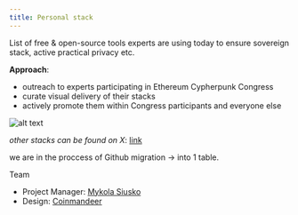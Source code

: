 ```yaml
---
title: Personal stack
---
```


List of free & open-source tools experts are using today to ensure sovereign stack, active practical privacy etc.

**Approach**:
- outreach to experts participating in Ethereum Cypherpunk Congress
- curate visual delivery of their stacks
- actively promote them within Congress participants and everyone else

![alt text](https://github.com/web3privacy/docs/blob/main/src/content/docs/assets/Audrey%20Tang%20-%20personal%20FOSS%20stack.png?raw=true)

_other stacks can be found on X_: [link](https://x.com/hashtag/personalprivacy)

we are in the proccess of Github migration -> into 1 table.

Team
- Project Manager: [Mykola Siusko](https://github.com/Msiusko)
- Design: [Coinmandeer](https://github.com/coinmandeer)
